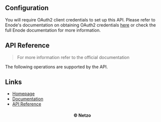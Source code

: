 ## Configuration

You will require OAuth2 client credentials to set up this API. Please refer to
Enode's documentation on obtaining OAuth2 credentials
[here](https://developers.enode.io/api/reference#production) or check the full
Enode documentation for more information.

## API Reference

> For more information refer to the official documentation

The following operations are supported by the API.

## Links

- [Homepage](https://app.netzo.io/resources/resource-http-enphase)
- [Documentation](https://developers.enode.io/docs/getting-started/make-your-first-api-call)
- [API Reference](https://developers.enode.io/api/reference)

<div align="center">
  <h4>© Netzo</h4>
</div>
